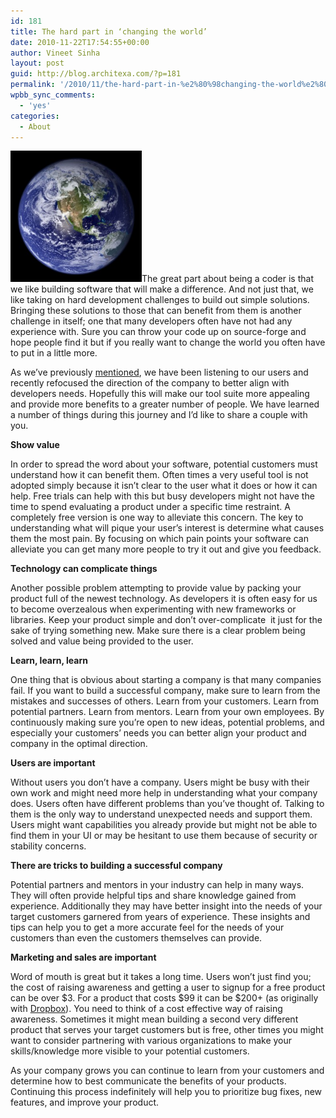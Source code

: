 ```yaml
---
id: 181
title: The hard part in ‘changing the world’
date: 2010-11-22T17:54:55+00:00
author: Vineet Sinha
layout: post
guid: http://blog.architexa.com/?p=181
permalink: '/2010/11/the-hard-part-in-%e2%80%98changing-the-world%e2%80%99/'
wpbb_sync_comments:
  - 'yes'
categories:
  - About
---
```

<!--S-ButtonZ 1.1.5 Start-->

<div style="float: left; width: 42px; padding-right: 10px; margin: 0 -52px 0 0; position: relative; left: -62px; top: 8px">
</div>

<!--S-ButtonZ 1.1.5 End-->

[<img class="alignright" title="earth" src="assets/uploads/2010/11/earth-300x300.jpg" alt="" width="210" height="210" />](http://science.nasa.gov/earth-science/)The great part about being a coder is that we like building software that will make a difference. And not just that, we like taking on hard development challenges to build out simple solutions. Bringing these solutions to those that can benefit from them is another challenge in itself; one that many developers often have not had any experience with. Sure you can throw your code up on source-forge and hope people find it but if you really want to change the world you often have to put in a little more.<!--more-->

As we&#8217;ve previously [mentioned](http://blog.architexa.com/2010/11/focusing-on-developer-needs-architectural-design-understanding-and-documentation/), we have been listening to our users and recently refocused the direction of the company to better align with developers needs. Hopefully this will make our tool suite more appealing and provide more benefits to a greater number of people. We have learned a number of things during this journey and I&#8217;d like to share a couple with you.

**Show value**
  
In order to spread the word about your software, potential customers must understand how it can benefit them. Often times a very useful tool is not adopted simply because it isn&#8217;t clear to the user what it does or how it can help. Free trials can help with this but busy developers might not have the time to spend evaluating a product under a specific time restraint. A completely free version is one way to alleviate this concern. The key to understanding what will pique your user&#8217;s interest is determine what causes them the most pain. By focusing on which pain points your software can alleviate you can get many more people to try it out and give you feedback.

**Technology can complicate things**
  
Another possible problem attempting to provide value by packing your product full of the newest technology. As developers it is often easy for us to become overzealous when experimenting with new frameworks or libraries. Keep your product simple and don&#8217;t over-complicate  it just for the sake of trying something new. Make sure there is a clear problem being solved and value being provided to the user.

**Learn, learn, learn**
  
One thing that is obvious about starting a company is that many companies fail. If you want to build a successful company, make sure to learn from the mistakes and successes of others. Learn from your customers. Learn from potential partners. Learn from mentors. Learn from your own employees. By continuously making sure you&#8217;re open to new ideas, potential problems, and especially your customers&#8217; needs you can better align your product and company in the optimal direction.

**Users are important**
  
Without users you don&#8217;t have a company. Users might be busy with their own work and might need more help in understanding what your company does. Users often have different problems than you&#8217;ve thought of. Talking to them is the only way to understand unexpected needs and support them. Users might want capabilities you already provide but might not be able to find them in your UI or may be hesitant to use them because of security or stability concerns.

**There are tricks to building a successful company**
  
Potential partners and mentors in your industry can help in many ways. They will often provide helpful tips and share knowledge gained from experience. Additionally they may have better insight into the needs of your target customers garnered from years of experience. These insights and tips can help you to get a more accurate feel for the needs of your customers than even the customers themselves can provide.

**Marketing and sales are important**
  
Word of mouth is great but it takes a long time. Users won&#8217;t just find you; the cost of raising awareness and getting a user to signup for a free product can be over $3. For a product that costs $99 it can be $200+ (as originally with [Dropbox](http://www.dropbox.com)). You need to think of a cost effective way of raising awareness. Sometimes it might mean building a second very different product that serves your target customers but is free, other times you might want to consider partnering with various organizations to make your skills/knowledge more visible to your potential customers.

As your company grows you can continue to learn from your customers and determine how to best communicate the benefits of your products. Continuing this process indefinitely will help you to prioritize bug fixes, new features, and improve your product.

<div style="clear:both;">
  &nbsp;
</div>